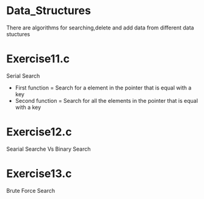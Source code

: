 # Data_Structures
There are algorithms for searching,delete and add data from different data stuctures 

# Exercise11.c
Serial Search 
  - First function = Search for a element in the pointer that is equal with a key 
  - Second function = Search for all the elements in the pointer that is equal with a key 

# Exercise12.c
Searial Searche Vs Binary Search

# Exercise13.c
Brute Force Search
